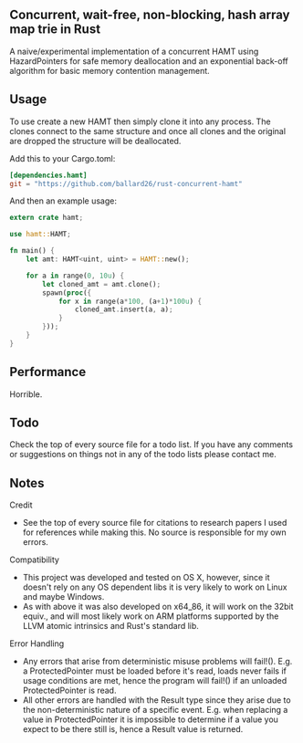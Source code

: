 Concurrent, wait-free, non-blocking, hash array map trie in Rust
----------------------------------------------------------------------
A naive/experimental implementation of a concurrent HAMT using 
HazardPointers for safe memory deallocation and an exponential back-off 
algorithm for basic memory contention management.

Usage
----------------------------------------------------------------------
To use create a new HAMT then simply clone it into any process. The clones
connect to the same structure and once all clones and the original are
dropped the structure will be deallocated.

Add this to your Cargo.toml:
```toml
[dependencies.hamt]
git = "https://github.com/ballard26/rust-concurrent-hamt"
```

And then an example usage:
```rust
extern crate hamt;

use hamt::HAMT;

fn main() {
    let amt: HAMT<uint, uint> = HAMT::new();

    for a in range(0, 10u) {
        let cloned_amt = amt.clone();
        spawn(proc({
            for x in range(a*100, (a+1)*100u) { 
                cloned_amt.insert(a, a);
            }
        }));
    }
}
```

Performance
----------------------------------------------------------------------
Horrible.

Todo
----------------------------------------------------------------------
Check the top of every source file for a todo list. If you have any comments
or suggestions on things not in any of the todo lists please contact me.

Notes
----------------------------------------------------------------------
Credit
- See the top of every source file for citations to research papers I
  used for references while making this. No source is responsible for 
  my own errors.

Compatibility
- This project was developed and tested on OS X, however, since it doesn't rely
  on any OS dependent libs it is very likely to work on Linux and maybe Windows.
- As with above it was also developed on x64_86, it will work on the 32bit equiv.,
  and will most likely work on ARM platforms supported by the LLVM atomic 
  intrinsics and Rust's standard lib.

Error Handling
- Any errors that arise from deterministic misuse problems will fail!().
    E.g. a ProtectedPointer must be loaded before it's read, loads never 
    fails if usage conditions are met, hence the program will fail!() if
    an unloaded ProtectedPointer is read.
- All other errors are handled with the Result type since they arise
  due to the non-deterministic nature of a specific event.
    E.g. when replacing a value in ProtectedPointer it is impossible to determine
    if a value you expect to be there still is, hence a Result value is returned.
